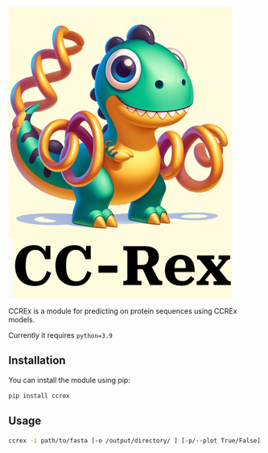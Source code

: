 


![](https://github.com/donEnno/CCREx/blob/main/ccrex.png?raw=true)

CCREx is a module for predicting on protein sequences using CCREx models.

Currently it requires ```python=3.9```

## Installation

You can install the module using pip:

```bash
pip install ccrex
```

## Usage
```bash
ccrex -i path/to/fasta [-o /output/directory/ ] [-p/--plot True/False]
```

